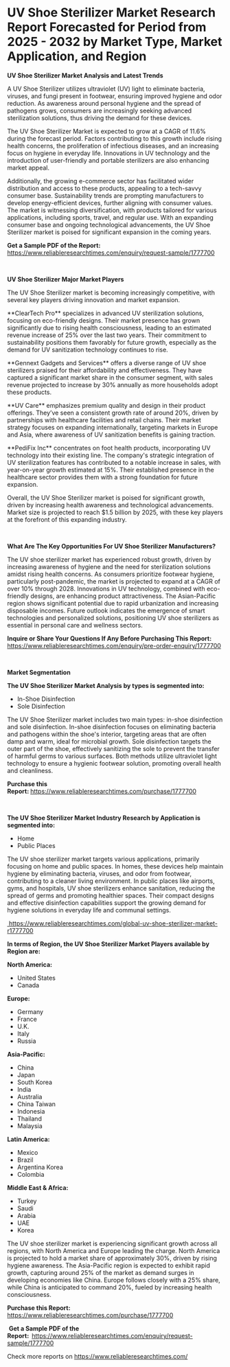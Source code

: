 <p><h1>UV Shoe Sterilizer Market Research Report Forecasted for Period from 2025 -  2032 by Market Type, Market Application, and Region</h1></p><p><strong>UV Shoe Sterilizer Market Analysis and Latest Trends</strong></p>
<p><p>A UV Shoe Sterilizer utilizes ultraviolet (UV) light to eliminate bacteria, viruses, and fungi present in footwear, ensuring improved hygiene and odor reduction. As awareness around personal hygiene and the spread of pathogens grows, consumers are increasingly seeking advanced sterilization solutions, thus driving the demand for these devices.</p><p>The UV Shoe Sterilizer Market is expected to grow at a CAGR of 11.6% during the forecast period. Factors contributing to this growth include rising health concerns, the proliferation of infectious diseases, and an increasing focus on hygiene in everyday life. Innovations in UV technology and the introduction of user-friendly and portable sterilizers are also enhancing market appeal. </p><p>Additionally, the growing e-commerce sector has facilitated wider distribution and access to these products, appealing to a tech-savvy consumer base. Sustainability trends are prompting manufacturers to develop energy-efficient devices, further aligning with consumer values. The market is witnessing diversification, with products tailored for various applications, including sports, travel, and regular use. With an expanding consumer base and ongoing technological advancements, the UV Shoe Sterilizer market is poised for significant expansion in the coming years.</p></p>
<p><strong>Get a Sample PDF of the Report:&nbsp;</strong> <a href="https://www.reliableresearchtimes.com/enquiry/request-sample/1777700?utm_campaign=2454&utm_medium=2&utm_source=Github&utm_content=ia&utm_term=03032025&utm_id=uv-shoe-sterilizer">https://www.reliableresearchtimes.com/enquiry/request-sample/1777700</a></p>
<p>&nbsp;</p>
<p><strong>UV Shoe Sterilizer Major Market Players</strong></p>
<p><p>The UV Shoe Sterilizer market is becoming increasingly competitive, with several key players driving innovation and market expansion. </p><p>**ClearTech Pro** specializes in advanced UV sterilization solutions, focusing on eco-friendly designs. Their market presence has grown significantly due to rising health consciousness, leading to an estimated revenue increase of 25% over the last two years. Their commitment to sustainability positions them favorably for future growth, especially as the demand for UV sanitization technology continues to rise.</p><p>**Gennext Gadgets and Services** offers a diverse range of UV shoe sterilizers praised for their affordability and effectiveness. They have captured a significant market share in the consumer segment, with sales revenue projected to increase by 30% annually as more households adopt these products.</p><p>**UV Care** emphasizes premium quality and design in their product offerings. They’ve seen a consistent growth rate of around 20%, driven by partnerships with healthcare facilities and retail chains. Their market strategy focuses on expanding internationally, targeting markets in Europe and Asia, where awareness of UV sanitization benefits is gaining traction.</p><p>**PediFix Inc** concentrates on foot health products, incorporating UV technology into their existing line. The company's strategic integration of UV sterilization features has contributed to a notable increase in sales, with year-on-year growth estimated at 15%. Their established presence in the healthcare sector provides them with a strong foundation for future expansion.</p><p>Overall, the UV Shoe Sterilizer market is poised for significant growth, driven by increasing health awareness and technological advancements. Market size is projected to reach $1.5 billion by 2025, with these key players at the forefront of this expanding industry.</p></p>
<p>&nbsp;</p>
<p><strong>What Are The Key Opportunities For UV Shoe Sterilizer Manufacturers?</strong></p>
<p><p>The UV shoe sterilizer market has experienced robust growth, driven by increasing awareness of hygiene and the need for sterilization solutions amidst rising health concerns. As consumers prioritize footwear hygiene, particularly post-pandemic, the market is projected to expand at a CAGR of over 10% through 2028. Innovations in UV technology, combined with eco-friendly designs, are enhancing product attractiveness. The Asian-Pacific region shows significant potential due to rapid urbanization and increasing disposable incomes. Future outlook indicates the emergence of smart technologies and personalized solutions, positioning UV shoe sterilizers as essential in personal care and wellness sectors.</p></p>
<p><strong>Inquire or Share Your Questions If Any Before Purchasing This Report:</strong> <a href="https://www.reliableresearchtimes.com/enquiry/pre-order-enquiry/1777700?utm_campaign=2454&utm_medium=2&utm_source=Github&utm_content=ia&utm_term=03032025&utm_id=uv-shoe-sterilizer">https://www.reliableresearchtimes.com/enquiry/pre-order-enquiry/1777700</a></p>
<p>&nbsp;</p>
<p><strong>Market Segmentation</strong></p>
<p><strong>The UV Shoe Sterilizer Market Analysis by types is segmented into:</strong></p>
<p><ul><li>In-Shoe Disinfection</li><li>Sole Disinfection</li></ul></p>
<p><p>The UV Shoe Sterilizer market includes two main types: in-shoe disinfection and sole disinfection. In-shoe disinfection focuses on eliminating bacteria and pathogens within the shoe's interior, targeting areas that are often damp and warm, ideal for microbial growth. Sole disinfection targets the outer part of the shoe, effectively sanitizing the sole to prevent the transfer of harmful germs to various surfaces. Both methods utilize ultraviolet light technology to ensure a hygienic footwear solution, promoting overall health and cleanliness.</p></p>
<p><strong>Purchase this Report:&nbsp;</strong><a href="https://www.reliableresearchtimes.com/purchase/1777700?utm_campaign=2454&utm_medium=2&utm_source=Github&utm_content=ia&utm_term=03032025&utm_id=uv-shoe-sterilizer">https://www.reliableresearchtimes.com/purchase/1777700</a></p>
<p>&nbsp;</p>
<p><strong>The UV Shoe Sterilizer Market Industry Research by Application is segmented into:</strong></p>
<p><ul><li>Home</li><li>Public Places</li></ul></p>
<p><p>The UV shoe sterilizer market targets various applications, primarily focusing on home and public spaces. In homes, these devices help maintain hygiene by eliminating bacteria, viruses, and odor from footwear, contributing to a cleaner living environment. In public places like airports, gyms, and hospitals, UV shoe sterilizers enhance sanitation, reducing the spread of germs and promoting healthier spaces. Their compact designs and effective disinfection capabilities support the growing demand for hygiene solutions in everyday life and communal settings.</p></p>
<p><a href="https://www.reliableresearchtimes.com/global-uv-shoe-sterilizer-market-r1777700?utm_campaign=2454&utm_medium=2&utm_source=Github&utm_content=ia&utm_term=03032025&utm_id=uv-shoe-sterilizer">&nbsp;https://www.reliableresearchtimes.com/global-uv-shoe-sterilizer-market-r1777700</a></p>
<p><strong>In terms of Region, the UV Shoe Sterilizer Market Players available by Region are:</strong></p>
<p>
    <p> <strong> North America: </strong>
        <ul>
            <li>United States</li>
            <li>Canada</li>
        </ul>
        </p> 
    <p> <strong> Europe: </strong>
        <ul>
            <li>Germany</li>
            <li>France</li>
            <li>U.K.</li>
            <li>Italy</li>
            <li>Russia</li>
        </ul>
        </p> 
    <p> <strong> Asia-Pacific: </strong>
        <ul>
            <li>China</li>
            <li>Japan</li>
            <li>South Korea</li>
            <li>India</li>
            <li>Australia</li>
            <li>China Taiwan</li>
            <li>Indonesia</li>
            <li>Thailand</li>
            <li>Malaysia</li>
        </ul>
        </p> 
    <p> <strong> Latin America: </strong>
        <ul>
            <li>Mexico</li>
            <li>Brazil</li>
            <li>Argentina Korea</li>
            <li>Colombia</li>
        </ul>
        </p> 
    <p> <strong> Middle East & Africa: </strong>
        <ul>
            <li>Turkey</li>
            <li>Saudi</li>
            <li>Arabia</li>
            <li>UAE</li>
            <li>Korea</li>
        </ul>
    </p>
    </p>
<p><p>The UV shoe sterilizer market is experiencing significant growth across all regions, with North America and Europe leading the charge. North America is projected to hold a market share of approximately 30%, driven by rising hygiene awareness. The Asia-Pacific region is expected to exhibit rapid growth, capturing around 25% of the market as demand surges in developing economies like China. Europe follows closely with a 25% share, while China is anticipated to command 20%, fueled by increasing health consciousness.</p></p>
<p><strong>Purchase this Report: </strong><a href="https://www.reliableresearchtimes.com/purchase/1777700?utm_campaign=2454&utm_medium=2&utm_source=Github&utm_content=ia&utm_term=03032025&utm_id=uv-shoe-sterilizer">https://www.reliableresearchtimes.com/purchase/1777700</a></p>
<p>&nbsp;<strong>Get a Sample PDF of the Report:&nbsp;&nbsp;</strong><a href="https://www.reliableresearchtimes.com/enquiry/request-sample/1777700?utm_campaign=2454&utm_medium=2&utm_source=Github&utm_content=ia&utm_term=03032025&utm_id=uv-shoe-sterilizer">https://www.reliableresearchtimes.com/enquiry/request-sample/1777700</a></p>
<p><strong></strong></p>
<p>Check more reports on <a href="https://www.reliableresearchtimes.com/?utm_campaign=2454&utm_medium=2&utm_source=Github&utm_content=ia&utm_term=03032025&utm_id=uv-shoe-sterilizer">https://www.reliableresearchtimes.com/</a></p>